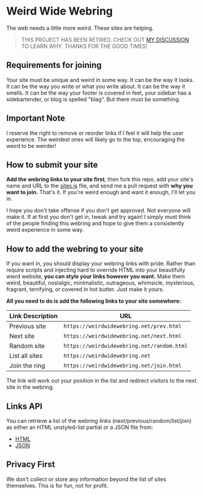 # Weird Wide Webring
The web needs a little more weird. These sites are helping.

> THIS PROJECT HAS BEEN RETIRED. CHECK OUT [MY DISCUSSION](https://github.com/jackmcdade/weird-wide-webring/discussions) TO LEARN WHY. THANKS FOR THE GOOD TIMES!

## Requirements for joining

Your site must be unique and weird in some way. It can be the way it looks. It can be the way you write or what you write about. It can be the way it smells. It can be the way your footer is covered in feet, your sidebar has a sidebartender, or blog is spelled "blag". But there must be something.


## Important Note

I reserve the right to remove or reorder links if I feel it will help the user experience. The weirdest ones will likely go to the top, encouraging the weird to be weirder!


## How to submit your site

**Add the webring links to your site first**, then fork this repo, add your site's name and URL to the [sites.js](https://github.com/jackmcdade/weird-wide-webring/blob/master/sites.js) file, and send me a pull request with **why you want to join.** That's it. If you're weird enough and want it enough, I'll let you in.

I hope you don't take offense if you don't get approved. Not everyone will make it. If at first you don't get in, tweak and try again! I simply must think of the people finding this webring and hope to give them a consistently weird experience in some way.

## How to add the webring to your site

If you want in, you should display your webring links with pride. Rather than require scripts and injecting hard to override HTML into your beautifully wierd website, **you can style your links however you want.** Make them weird, beautiful, nostalgic, minimalistic, outrageous, whimsicle, mysterious, fragrant, terrifying, or covered in hot butter. Just make it yours.

**All you need to do is add the following links to your site somewhere:**

| Link Description | URL |
|---|---|
| Previous site | `https://weirdwidewebring.net/prev.html` |
| Next site | `https://weirdwidewebring.net/next.html` |
| Random site | `https://weirdwidewebring.net/random.html` |
| List all sites | `https://weirdwidewebring.net` |
| Join the ring | `https://weirdwidewebring.net/join.html` |

The link will work out your position in the list and redirect visitors to the next site in the webring.

## Links API

You can retrieve a list of the webring links (next/previous/random/list/join) as either an HTML unstyled-list partial or a JSON file from:

* [HTML](https://weirdwidewebring.net/links.html)
* [JSON](https://weirdwidewebring.net/links.json)

## Privacy First

We don't collect or store any information beyond the list of sites themselves. This is for fun, not for profit.
